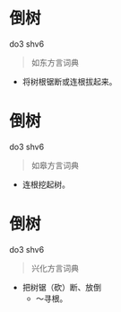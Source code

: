 # 倒树
do3 shv6
> 如东方言词典
- 将树根锯断或连根拔起来。

# 倒树
do3 shv6
> 如皋方言词典
- 连根挖起树。

# 倒树
do3 shv6
> 兴化方言词典
- 把树锯（砍）断、放倒
  - ～寻根。
